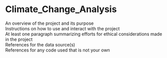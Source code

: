 # Climate_Change_Analysis
An overview of the project and its purpose <br>
Instructions on how to use and interact with the project<br>
At least one paragraph summarizing efforts for ethical considerations made in the project<br>
References for the data source(s)<br>
References for any code used that is not your own